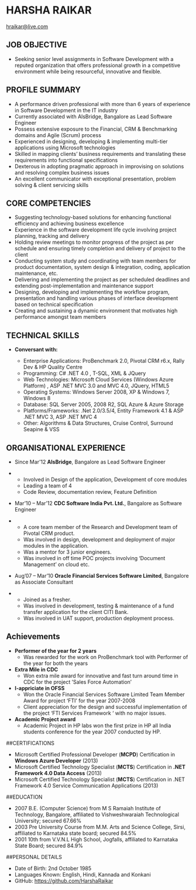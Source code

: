  HARSHA RAIKAR
===============

hraikar@live.com



## JOB OBJECTIVE

*   Seeking senior level assignments in Software Development with a reputed organization that offers professional 
growth in a competitive environment while being resourceful, innovative and flexible.


## PROFILE SUMMARY

*	A performance driven professional with more than 6 years of experience in Software Development in the IT industry
*	Currently associated with AlsBridge, Bangalore as Lead Software Engineer
*	Possess extensive exposure to the Financial, CRM & Benchmarking domains and Agile (Scrum) process
*	Experienced in designing, developing & implementing multi-tier applications using Microsoft technologies
*	Skilled in mapping clients’ business requirements and translating these requirements into functional specifications
*	Dexterous in adopting pragmatic approach in improvising on solutions and resolving complex business issues
*	An excellent communicator with exceptional presentation, problem solving & client servicing skills


## CORE COMPETENCIES 

* 	Suggesting technology-based solutions for enhancing functional efficiency and achieving business excellence
*	Experience in the software development life cycle involving project planning, tracking and delivery
* 	Holding review meetings to monitor progress of the project as per schedule and ensuring timely completion and delivery of project to the client
* 	Conducting system study and coordinating with team members for product documentation, system design & integration, coding, application maintenance, etc.
* 	Delivering and implementing the project as per scheduled deadlines and extending post-implementation and maintenance support
* 	Designing, developing and implementing the workflow program, presentation and handling various phases of interface development based on technical specification
* 	Creating and sustaining a dynamic environment that motivates high performance amongst team members

## TECHNICAL SKILLS

*	**Conversant with:**
	
	-	Enterprise Applications:	ProBenchmark 2.0, Pivotal CRM r6.x, Rally Dev & HP Quality Centre
	-	Programming:		        C# .NET 4.0 , T-SQL, XML & JQuery
	-	Web Technologies:		    Microsoft Cloud Services (Windows Azure Platform) , ASP .NET MVC 3.0 and MVC 4.0, JQuery, HTML5
	-	Operating Systems:		    Windows Server 2008, XP & Windows 7, Windows 8
	-	Database:			        SQL Server 2005, 2008 R2, SQL Azure & Azure Storage
	-	Platforms/Frameworks:	    .Net 2.0/3.5/4, Entity Framework 4.1 & ASP .NET MVC 3, ASP .NET MVC 4
	-	Other:			            Algorithms & Data Structures, Cruise Control, Surround Seapine & VSS

## ORGANISATIONAL EXPERIENCE


* Since Mar’12		**AlsBridge**, Bangalore as Lead Software Engineer
* 
	 - 	Involved in Design of the application, Development of core modules
	 - 	Leading a team of 4
	 - 	Code Review, documentation review, Feature Definition
 
 
* Mar’10 – Mar’12	**CDC Software India Pvt. Ltd.**, Bangalore as Software Engineer
*
	 - 	A core team member of the Research and Development team of Pivotal CRM product.
	 - 	Was involved in design, development and deployment of major modules in the application. 
	 - 	Was a mentor for 3 junior engineers. 
	 - 	Was involved in off time POC projects involving ‘Document Management’ on cloud etc.


* Aug’07 – Mar’10	**Oracle Financial Services Software Limited**, Bangalore as Associate Consultant
*
	 - 	Joined as a fresher. 
	 - 	Was involved in development, testing & maintenance of a fund transfer application for the client CITI Bank. 
	 - 	Was involved in UAT support, production deployment process.

## Achievements 

* **Performer of the year for 2 years**
	- Was rewarded for the work on ProBenchmark tool with Performer of the year for both the years 
* **Extra Mile in CDC**
	- Won extra mile award for innovative and fast turn around time in CDC for the project ’Sales Force Automation’
* **I-appriciate in OFSS**
	- Won the Oracle Financial Services Software Limited Team Member Award for project ‘FTI’ for the year 2007-2008
	- Client appreciation for the design and successful implementation of the project ‘FTI Services Framework ‘ with no major issues.
* **Academic Project award**
	- Academic Project in HP labs won the first prize in HP all India students conference for the year 2007 conducted by HP.
    
	  
##CERTIFICATIONS

* Microsoft Certified Professional Developer (**MCPD**) Certification in **Windows Azure Developer** (2013)
* Microsoft Certified Technology Specialist (**MCTS**) Certification in **.NET Framework 4.0 Data Access** (2013)
* Microsoft Certified Technology Specialist (**MCTS**) Certification in .NET Framework 4.0 Service Communication Applications (2013)

##EDUCATION

* 2007	B.E. (Computer Science) from M S Ramaiah Institute of Technology, Bangalore, affiliated to Vishweshwaraiah 		Technological University; secured 67.66%
* 2003	Pre University Course from M.M. Arts and Science College, Sirsi, affiliated to Karnataka state board; secured 84.5%
* 2001	10th from V.V.N.L High School, Jogfalls, affiliated to Karnataka State Board; secured 84.9%

##PERSONAL DETAILS 

* Date of Birth:		2nd October 1985
* Languages Known:		English, Hindi, Kannada and Konkani
* GitHub:			https://github.com/HarshaRaikar

